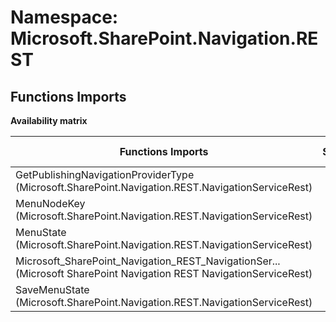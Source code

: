 # Namespace: Microsoft.SharePoint.Navigation.REST

## Functions Imports

**Availability matrix**

Functions Imports | SPO | SP 2019 | SP 2016 | SP 2013
----------|:---:|:-------:|:-------:|:-------
GetPublishingNavigationProviderType (Microsoft.SharePoint.Navigation.REST.NavigationServiceRest) | ✅ | ✅ | ❌ | ❌
MenuNodeKey (Microsoft.SharePoint.Navigation.REST.NavigationServiceRest) | ✅ | ✅ | ✅ | ✅
MenuState (Microsoft.SharePoint.Navigation.REST.NavigationServiceRest) | ✅ | ✅ | ✅ | ✅
<span title="Microsoft_SharePoint_Navigation_REST_NavigationServiceRest">Microsoft_SharePoint_Navigation_REST_NavigationSer...</span> (Microsoft SharePoint Navigation REST NavigationServiceRest) | ✅ | ✅ | ✅ | ✅
SaveMenuState (Microsoft.SharePoint.Navigation.REST.NavigationServiceRest) | ✅ | ✅ | ❌ | ❌
